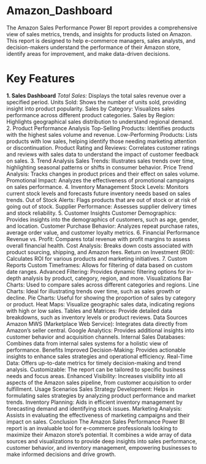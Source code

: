 # Amazon_Dashboard

The Amazon Sales Performance Power BI report provides a comprehensive view of sales metrics, trends, and insights for products listed on Amazon. This report is designed to help e-commerce managers, sales analysts, and decision-makers understand the performance of their Amazon store, identify areas for improvement, and make data-driven decisions.

# Key Features
**1. Sales Dashboard**
     _Total Sales:_ Displays the total sales revenue over a specified period.
Units Sold: Shows the number of units sold, providing insight into product popularity.
Sales by Category: Visualizes sales performance across different product categories.
Sales by Region: Highlights geographical sales distribution to understand regional demand.
2. Product Performance Analysis
Top-Selling Products: Identifies products with the highest sales volume and revenue.
Low-Performing Products: Lists products with low sales, helping identify those needing marketing attention or discontinuation.
Product Rating and Reviews: Correlates customer ratings and reviews with sales data to understand the impact of customer feedback on sales.
3. Trend Analysis
Sales Trends: Illustrates sales trends over time, highlighting seasonal patterns or shifts in consumer behavior.
Price Trend Analysis: Tracks changes in product prices and their effect on sales volume.
Promotional Impact: Analyzes the effectiveness of promotional campaigns on sales performance.
4. Inventory Management
Stock Levels: Monitors current stock levels and forecasts future inventory needs based on sales trends.
Out of Stock Alerts: Flags products that are out of stock or at risk of going out of stock.
Supplier Performance: Assesses supplier delivery times and stock reliability.
5. Customer Insights
Customer Demographics: Provides insights into the demographics of customers, such as age, gender, and location.
Customer Purchase Behavior: Analyzes repeat purchase rates, average order value, and customer loyalty metrics.
6. Financial Performance
Revenue vs. Profit: Compares total revenue with profit margins to assess overall financial health.
Cost Analysis: Breaks down costs associated with product sourcing, shipping, and Amazon fees.
Return on Investment (ROI): Calculates ROI for various products and marketing initiatives.
7. Custom Reports
Custom Timeframes: Allows for filtering of data based on custom date ranges.
Advanced Filtering: Provides dynamic filtering options for in-depth analysis by product, category, region, and more.
Visualizations
Bar Charts: Used to compare sales across different categories and regions.
Line Charts: Ideal for illustrating trends over time, such as sales growth or decline.
Pie Charts: Useful for showing the proportion of sales by category or product.
Heat Maps: Visualize geographic sales data, indicating regions with high or low sales.
Tables and Matrices: Provide detailed data breakdowns, such as inventory levels or product reviews.
Data Sources
Amazon MWS (Marketplace Web Service): Integrates data directly from Amazon’s seller central.
Google Analytics: Provides additional insights into customer behavior and acquisition channels.
Internal Sales Databases: Combines data from internal sales systems for a holistic view of performance.
Benefits
Improved Decision-Making: Provides actionable insights to enhance sales strategies and operational efficiency.
Real-Time Data: Offers up-to-date metrics for timely decision-making and trend analysis.
Customizable: The report can be tailored to specific business needs and focus areas.
Enhanced Visibility: Increases visibility into all aspects of the Amazon sales pipeline, from customer acquisition to order fulfillment.
Usage Scenarios
Sales Strategy Development: Helps in formulating sales strategies by analyzing product performance and market trends.
Inventory Planning: Aids in efficient inventory management by forecasting demand and identifying stock issues.
Marketing Analysis: Assists in evaluating the effectiveness of marketing campaigns and their impact on sales.
Conclusion
The Amazon Sales Performance Power BI report is an invaluable tool for e-commerce professionals looking to maximize their Amazon store’s potential. It combines a wide array of data sources and visualizations to provide deep insights into sales performance, customer behavior, and inventory management, empowering businesses to make informed decisions and drive growth.


